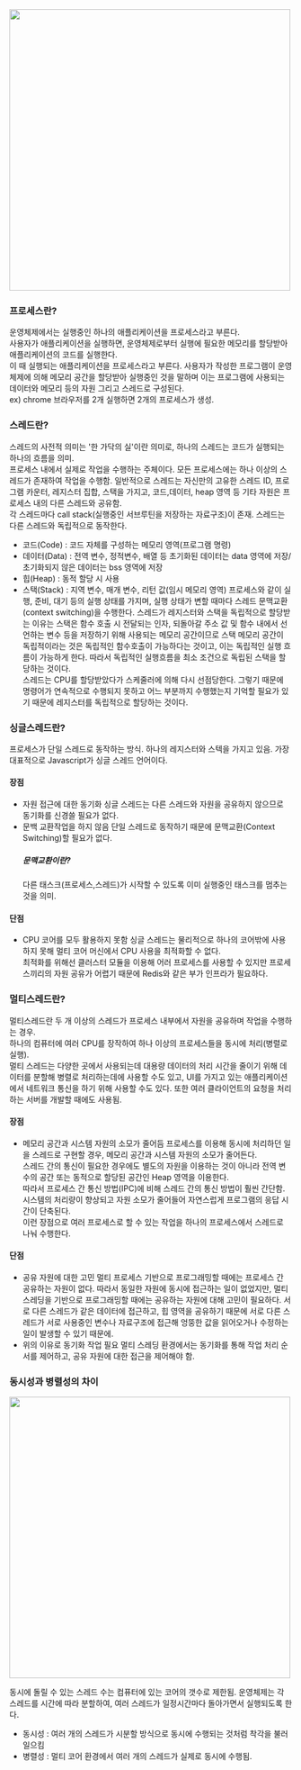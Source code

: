 <img src="https://cdn.discordapp.com/attachments/840550010826915841/912268268239196180/001.png" width="500" >

### 프로세스란?
운영체제에서는 실행중인 하나의 애플리케이션을 프로세스라고 부른다.
<br> 사용자가 애플리케이션을 실행하면, 운영체제로부터 실행에 필요한 메모리를 할당받아 애플리케이션의 코드를 실행한다.
<br> 이 때 실행되는 애플리케이션을 프로세스라고 부른다. 사용자가 작성한 프로그램이 운영체제에 의해 메모리 공간을 할당받아 실행중인 것을 말하며 이는 프로그램에 사용되는 데이터와 메모리 등의 자원 그리고 스레드로 구성된다.
<br> ex) chrome 브라우저를 2개 실행하면 2개의 프로세스가 생성.

### 스레드란?
스레드의 사전적 의미는 '한 가닥의 실'이란 의미로, 하나의 스레드는 코드가 실행되는 하나의 흐름을 의미.
<br> 프로세스 내에서 실제로 작업을 수행하는 주체이다. 모든 프로세스에는 하나 이상의 스레드가 존재하여 작업을 수행함. 일반적으로 스레드는 자신만의 고유한 스레드 ID, 프로그램 카운터, 레지스터 집합, 스택을 가지고, 코드,데이터, heap 영역 등 기타 자원은 프로세스 내의 다른 스레드와 공유함.
<br> 각 스레드마다 call stack(실행중인 서브루틴을 저장하는 자료구조)이 존재. 스레드는 다른 스레드와 독립적으로 동작한다.
  * 코드(Code) : 코드 자체를 구성하는 메모리 영역(프로그램 명령)
  * 데이터(Data) : 전역 변수, 정적변수, 배열 등 초기화된 데이터는 data 영역에 저장/ 초기화되지 않은 데이터는 bss 영역에 저장
  * 힙(Heap) : 동적 할당 시 사용
  * 스택(Stack) : 지역 변수, 매개 변수, 리턴 값(임시 메모리 영역)
프로세스와 같이 실행, 준비, 대기 등의 실행 상태를 가지며, 실행 상태가 변할 때마다 스레드 문맥교환(context switching)을 수행한다.
스레드가 레지스터와 스택을 독립적으로 할당받는 이유는 스택은 함수 호출 시 전달되는 인자, 되돌아갈 주소 값 및 함수 내에서 선언하는 변수 등을 저장하기 위해 사용되는 메모리 공간이므로 스택 메모리 공간이 독립적이라는 것은 독립적인 함수호출이 가능하다는 것이고, 이는 독립적인 실행 흐름이 가능하게 한다. 따라서 독립적인 실행흐름을 최소 조건으로 독립된 스택을 할당하는 것이다.
<br> 스레드는 CPU를 할당받았다가 스케줄러에 의해 다시 선점당한다. 그렇기 때문에 명령어가 연속적으로 수행되지 못하고 어느 부분까지 수행했는지 기억할 필요가 있기 때문에 레지스터를 독립적으로 할당하는 것이다.

### 싱글스레드란?
프로세스가 단일 스레드로 동작하는 방식. 하나의 레지스터와 스텍을 가지고 있음. 가장 대표적으로 Javascript가 싱글 스레드 언어이다.
#### 장점
* 자원 접근에 대한 동기화
    싱글 스레드는 다른 스레드와 자원을 공유하지 않으므로 동기화를 신경쓸 필요가 없다.
* 문백 교환작업을 하지 않음
    단일 스레드로 동작하기 때문에 문맥교환(Context Switching)할 필요가 없다.
    ##### 문맥교환이란?
    다른 태스크(프로세스,스레드)가 시작할 수 있도록 이미 실행중인 태스크를 멈추는 것을 의미.
 
#### 단점
* CPU 코어를 모두 활용하지 못함
  싱글 스레드는 물리적으로 하나의 코어밖에 사용하지 못해 멀티 코어 머신에서 CPU 사용을 최적화할 수 없다.
  <br> 최적화를 위해선 클러스터 모듈을 이용해 어러 프로세스를 사용할 수 있지만 프로세스끼리의 자원 공유가 어렵기 때문에 Redis와 같은 부가 인프라가 필요하다.
### 멀티스레드란?
멀티스레드란 두 개 이상의 스레드가 프로세스 내부에서 자원을 공유하며 작업을 수행하는 경우.
<br> 하나의 컴퓨터에 여러 CPU를 장작하여 하나 이상의 프로세스들을 동시에 처리(병렬로 실행).
<br> 멀티 스레드는 다양한 곳에서 사용되는데 대용량 데이터의 처리 시간을 줄이기 위해 데이터를 분할해 병렬로 처리하는데에 사용할 수도 있고, UI를 가지고 있는 애플리케이션에서 네트워크 통신을 하기 위해 사용할 수도 있다. 또한 여러 클라이언트의 요청을 처리하는 서버를 개발할 때에도 사용됨.
#### 장점
* 메모리 공간과 시스템 자원의 소모가 줄어듬
프로세스를 이용해 동시에 처리하던 일을 스레드로 구현할 경우, 메모리 공간과 시스템 자원의 소모가 줄어든다. 
<br> 스레드 간의 통신이 필요한 경우에도 별도의 자원을 이용하는 것이 아니라 전역 변수의 공간 또는 동적으로 할당된 공간인 Heap 영역을 이용한다. 
<br> 따라서 프로세스 간 통신 방법(IPC)에 비해 스레드 간의 통신 방법이 훨씬 간단함. 시스템의 처리량이 향상되고 자원 소모가 줄어들어 자연스럽게 프로그램의 응답 시간이 단축된다.
<br> 이런 장점으로 여러 프로세스로 할 수 있는 작업을 하나의 프로세스에서 스레드로 나눠 수행한다.
#### 단점
* 공유 자원에 대한 고민
멀티 프로세스 기반으로 프로그래밍할 때에는 프로세스 간 공유하는 자원이 없다. 따라서 동일한 자원에 동시에 접근하는 일이 없었지만, 멀티 스레딩을 기반으로 프로그래밍할 때에는 공유하는 자원에 대해 고민이 필요하다. 서로 다른 스레드가 같은 데이터에 접근하고, 힙 영역을 공유하기 때문에 서로 다른 스레드가 서로 사용중인 변수나 자료구조에 접근해 엉뚱한 값을 읽어오거나 수정하는 일이 발생할 수 있기 때문에.
* 위의 이유로 동기화 작업 필요
멀티 스레딩 환경에서는 동기화를 통해 작업 처리 순서를 제어하고, 공유 자원에 대한 접근을 제어해야 함.
### 동시성과 병렬성의 차이
<img src="https://cdn.discordapp.com/attachments/840550010826915841/912268268553773127/002.png" width="500" >

동시에 돌릴 수 있는 스레드 수는 컴퓨터에 있는 코어의 갯수로 제한됨. 운영체제는 각 스레드를 시간에 따라 분할하여, 여러 스레드가 일정시간마다 돌아가면서 실행되도록 한다.
* 동시성 : 여러 개의 스레드가 시분할 방식으로 동시에 수행되는 것처럼 착각을 불러일으킴
* 병렬성 : 멀티 코어 환경에서 여러 개의 스레드가 실제로 동시에 수행됨.
